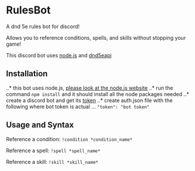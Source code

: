 # RulesBot
A dnd 5e rules bot for discord!

Allows you to reference conditions, spells, and skills without stopping your game!

This discord bot uses [node.js](nodejs.org) and [dnd5eapi](www.dnd5eapi.co)

## Installation
..* this bot uses node.js, [please look at the node.js website](nodejs.org)
..* run the command `npm install` and it should install all the node packages needed
..* create a discord bot and get its [token](https://www.writebots.com/discord-bot-token/)
..* create auth.json file with the following where bot token is actual
... `"token": "bot token"`

## Usage and Syntax
Reference a condition:
`!condition *condition_name*`

Reference a spell:
`!spell *spell_name*`

Reference a skill:
`!skill *skill_name*`
